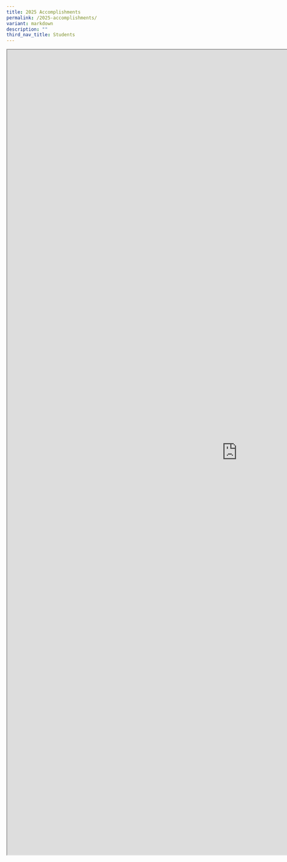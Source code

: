 ```yaml
---
title: 2025 Accomplishments
permalink: /2025-accomplishments/
variant: markdown
description: ""
third_nav_title: Students
---
```

<iframe src="https://docs.google.com/document/d/e/2PACX-1vQFMFO-IyUx7f4Yc017T_dmXYcPubkbvpQqY29y6vb8ZSc8VW36ZEX3X_oTvPnEHg/pub?embedded=true" width="1200px" height="2100px" scrolling="no"></iframe>